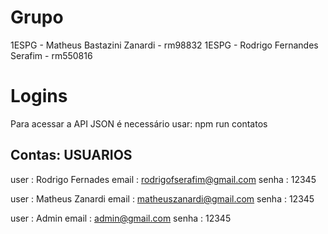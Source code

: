 # Grupo
1ESPG - Matheus Bastazini Zanardi - rm98832
1ESPG - Rodrigo Fernandes Serafim - rm550816

# Logins
Para acessar a API JSON é necessário usar:
    npm run contatos

## Contas: USUARIOS

user : Rodrigo Fernades
email : rodrigofserafim@gmail.com
senha : 12345

user : Matheus Zanardi
email : matheuszanardi@gmail.com
senha : 12345

user : Admin
email : admin@gmail.com
senha : 12345
